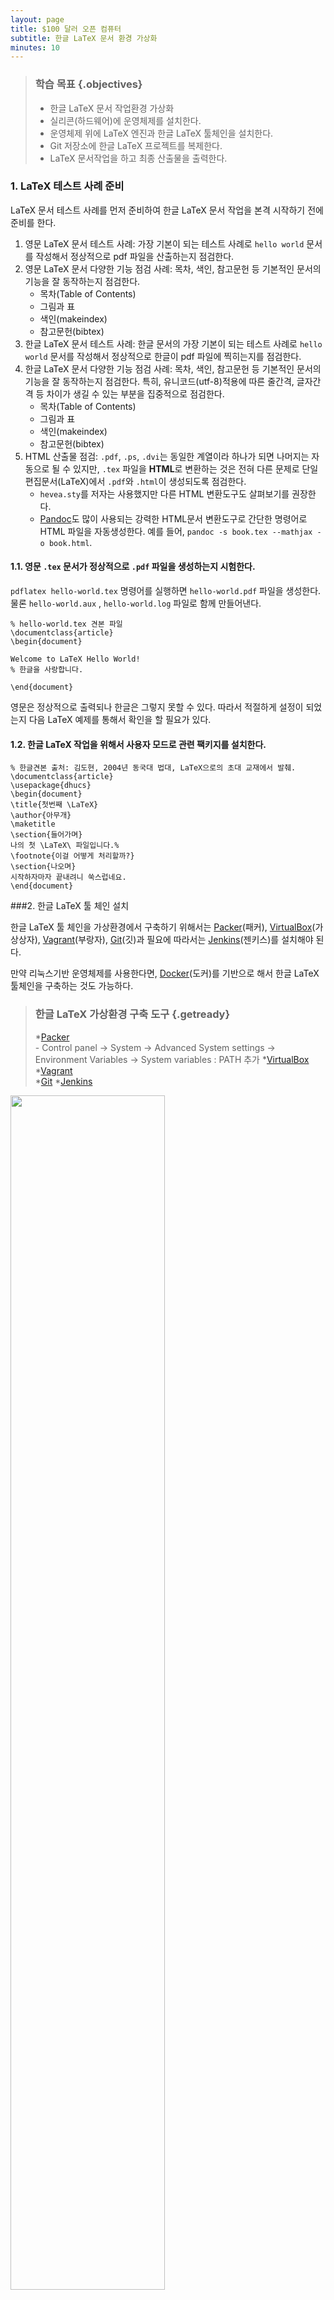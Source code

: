 ```yaml
---
layout: page
title: $100 달러 오픈 컴퓨터
subtitle: 한글 LaTeX 문서 환경 가상화
minutes: 10
---
```


> ### 학습 목표 {.objectives}
>
>  *  한글 LaTeX 문서 작업환경 가상화
>  *  실리콘(하드웨어)에 운영체제를 설치한다.
>  *  운영체제 위에 LaTeX 엔진과 한글 LaTeX 툴체인을 설치한다.
>  *   Git 저장소에 한글 LaTeX 프로젝트를 복제한다.
>  *   LaTeX 문서작업을 하고 최종 산출물을 출력한다.


### 1. LaTeX 테스트 사례 준비

LaTeX 문서 테스트 사례를 먼저 준비하여 한글 LaTeX 문서 작업을 본격 시작하기 전에 준비를 한다.

1. 영문 LaTeX 문서 테스트 사례: 가장 기본이 되는 테스트 사례로 `hello world` 문서를 작성해서 정상적으로 pdf 파일을 산출하는지 점검한다.
1. 영문 LaTeX 문서 다양한 기능 점검 사례: 목차, 색인, 참고문헌 등 기본적인 문서의 기능을 잘 동작하는지 점검한다.
    - 목차(Table of Contents)
    - 그림과 표
    - 색인(makeindex)
    - 참고문헌(bibtex)
1. 한글 LaTeX 문서 테스트 사례: 한글 문서의 가장 기본이 되는 테스트 사례로 `hello world` 문서를 작성해서 정상적으로 한글이 pdf 파일에 찍히는지를 점검한다.
1. 한글 LaTeX 문서 다양한 기능 점검 사례: 목차, 색인, 참고문헌 등 기본적인 문서의 기능을 잘 동작하는지 점검한다. 특히, 유니코드(utf-8)적용에 따른 줄간격, 글자간격 등 차이가 생길 수 있는 부분을 집중적으로 점검한다.
    - 목차(Table of Contents)
    - 그림과 표
    - 색인(makeindex)
    - 참고문헌(bibtex)
1. HTML 산출물 점검: `.pdf`, `.ps`, `.dvi`는 동일한 계열이라 하나가 되면 나머지는 자동으로 될 수 있지만, `.tex` 파일을 **HTML**로 변환하는 것은 전혀 다른 문제로 단일 편집문서(LaTeX)에서 `.pdf`와 `.html`이 생성되도록 점검한다.
    - `hevea.sty`를 저자는 사용했지만 다른 HTML 변환도구도 살펴보기를 권장한다.
    - [Pandoc](http://pandoc.org/)도 많이 사용되는 강력한 HTML문서 변환도구로 간단한 명령어로 HTML 파일을 자동생성한다. 예를 들어, `pandoc -s book.tex --mathjax -o book.html`.
   
   
#### **1.1. 영문 `.tex` 문서가 정상적으로 `.pdf` 파일을 생성하는지 시험한다.**

`pdflatex hello-world.tex` 명령어를 실행하면 `hello-world.pdf` 파일을 생성한다. 물론 `hello-world.aux` , `hello-world.log` 파일로 함께 만들어낸다.

~~~ {.shell}
% hello-world.tex 견본 파일
\documentclass{article}
\begin{document}

Welcome to LaTeX Hello World!
% 한글을 사랑합니다.

\end{document}
~~~

영문은 정상적으로 출력되나 한글은 그렇지 못할 수 있다. 따라서 적절하게 설정이 되었는지 다음 LaTeX 예제를 통해서 확인을 할 필요가 있다.

#### **1.2. 한글 LaTeX 작업을 위해서 사용자 모드로 관련 팩키지를 설치한다.**

~~~ {.shell}
% 한글견본 출처: 김도현, 2004년 동국대 법대, LaTeX으로의 초대 교재에서 발췌.
\documentclass{article}
\usepackage{dhucs}
\begin{document}
\title{첫번째 \LaTeX}
\author{아무개}
\maketitle
\section{들어가며}
나의 첫 \LaTeX\ 파일입니다.%
\footnote{이걸 어떻게 처리할까?}
\section{나오며}
시작하자마자 끝내려니 쑥스럽네요.
\end{document}
~~~

###2. 한글 LaTeX 툴 체인 설치

한글 LaTeX 툴 체인을 가상환경에서 구축하기 위해서는 [Packer](https://www.packer.io/downloads.html)(패커), [VirtualBox](https://www.virtualbox.org/wiki/Downloads)(가상상자),  [Vagrant](https://www.vagrantup.com/downloads.html)(부랑자), [Git](https://git-for-windows.github.io/)(깃)과 필요에 따라서는 [Jenkins](https://jenkins-ci.org/)(젠키스)를 설치해야 된다.

만약 리눅스기반 운영체제를 사용한다면, [Docker](https://www.docker.com/)(도커)를 기반으로 해서 한글 LaTeX  툴체인을 구축하는 것도 가능하다.

> ### 한글 LaTeX 가상환경 구축 도구 {.getready}
>
>*[Packer](https://www.packer.io/downloads.html)  
>     - Control panel -> System -> Advanced System settings -> Environment Variables -> System variables : PATH  추가 
>*[VirtualBox](https://www.virtualbox.org/wiki/Downloads)  
>*[Vagrant](https://www.vagrantup.com/downloads.html)  
>*[Git](https://git-for-windows.github.io/)
>*[Jenkins](https://jenkins-ci.org/)

<img src="fig/latex-vagrant-git.png" width="70%" />

#### 2.2. 부랑자(Vagrant) 환경 설정

기본적으로 부랑자(Vagrant)는 가상상자(VirtualBox)를 가정하고 시작된다. 따라서 가상상자와 함께 부랑자를 함께 먼저 본인이 사용할 컴퓨터 운영체제에 맞춰 설치한다.

~~~ {.shell}
$ vagrant init
$ ls
Vagrantfile
$ vagrant up
$ vagrant ssh
~~~

1. `vagrant init`  명령어는 boilerplate 혹은 skeleton  으로 불리는 `Vagrantfile`을 생성한다.
1. `nano Vagrantfile` 파일에 한글 LaTeX 설치 쉘스크립트를 복사하여 붙여넣는다.
1. `vagrant up` 명령어를 실행하면 기본 운영체제 `최신 우분투 64비트`와 함께 `LaTeX`(TexLive) 엔진과 함께 한글 설정, 그리고 HTML 생성을 위한 `hevea`도 함께 설치한다. 만약 운영체제나 기타 다른 부분에서 사용자정의가 필요한 부분은 자유로이 편집해서 **한글 LaTeX 작업용 가상 컴퓨터**를 설치하면된다.
1. `vagrant ssh` 명령어를 통해서 한글  LaTeX이 설치된 가상컴퓨터에 접속한다.
1. `git clone https://github.com/statkclee/ThinkStats2.git` 명령어를 입력하면 작업 프로젝트 파일을 가상컴퓨터 내부로 가져온다.
1. `cd ThinkStats2\book & make all` 명령어를 실행하면 `.tex` 파일을 컴파일 해서 `.pdf` 파일을 자동 생성한다.

#### 2.2. 한글 LaTeX 가상 컴퓨터 설치 설명

##### 2.2.1. texlive 전체 엔진 설치

LaTeX 전체 엔진 및 전체 팩키지를 설치한다. `sudo apt-get -y install texlive-full`, 
`sudo apt-get -y install  texlive-xetex, texlive-luatex, texlive-lang-cjk` 명령어를 통해서 한글을 처리하도록 관련 팩키지를 설치한다.

~~~ {.shell}
$ sudo apt-get -y install texlive-full
$ sudo apt-get -y install  texlive-xetex, texlive-luatex, texlive-lang-cjk
$ sudo apt-get install xzdec
$ tlmgr --usermode init-usertree
$ tlmgr repository add http://ftp.ktug.org/KTUG/texlive/tlnet ktug
$ sudo tlmgr pinning add ktug "*"
~~~
[KTUG 위키 설치하기Linux/usermode](http://wiki.ktug.org/wiki/wiki.php/설치하기Linux/usermode)

##### 2.2.2. 통계적 사고(Think Stats2) 의존성 설치

~~~ {.shell}
sudo apt-get -y install hevea
sudo apt-get -y install evince
~~~

#### 2.3. 한글 LaTeX 출판을 위한 `Vagrantfile` 

아무것도 설치되지 않은 깨끗한 리눅스 새로운 가상 컴퓨터에 LaTeX 관련 팩키지를 설치하고 테스트하면서 마지막으로 살아남은 쉘명령어를 쉘스크립트 형태로 정리하고 이를  `Vagrantfile` 파일에 복사해서 적어 넣고 향후 반복해서 재사용한다. 이를 Git 같은 버젼제어시스템에 넣고 관리를 하게되면 특히 효과를 극대화할 수 있다.

~~~ {.output}
$install_mss = <<INSTALL
sudo apt-get update
#install git
sudo apt-get -y install git

#install C dependencies
sudo apt-get -y install libacl1-dev libgnutls-dev gcc make
#install packaging dependencies
sudo apt-get -i install build-essential fakeroot lintian devscripts debhelper ubuntu-dev-tools cowbuilder
#install LaTeX Full version
sudo apt-get -y install texlive-full
#install Korean LaTeX Dependencies
# sudo apt-get -y install collection-kotex
# sudo apt-get -y install  texlive-xetex, texlive-luatex, texlive-lang-cjk
# 
sudo tlmgr update --all --self
tlmgr --usermode init-usertree
# tlmgr repository add http://ftp.ktug.org/KTUG/texlive/tlnet ktug
tlmgr repository add http://ftp.ktug.or.kr/KTUG/texlive/2014 ktug
sudo tlmgr install collection-kotex
sudo apt-get -y install xzdec
sudo tlmgr pinning add ktug "*"
# Think Stat2 Dependencies - translated from LaTeX to hevea
sudo apt-get -y install hevea
sudo apt-get -y install evince
INSTALL

Vagrant.configure(2) do |config|
  config.vm.box = "ubuntu/trusty32"
  config.vm.provision "shell", inline: $install_mss
end
~~~


### 3. 실리콘(하드웨어) 위에 운영체제 설치 - 우분투 Packer 설치 [^1]

`packer`를 다운로드한 후에 압축을 풀고 경로를 지정해 주어 어디에서든지 `packer` 명령어를 사용할 수 있는 것이 핵심이다.

1. 임의 명칭 디렉토리 생성한다. `packer`도 좋다.
1. `packer` 디렉토리로 이동한다.
1. `wget` 명령어로 

~~~ {.shell}
$ mkdir packer
$ cd packer
$ wget https://releases.hashicorp.com/packer/0.8.6/packer_0.8.6_linux_amd64.zip
$ sudo unzip packer_0.8.6_linux_amd64.zip
$ nano ~/.bashrc
$ export PATH=$PATH:~/packer/
$ reboot # 혹은 source ~/.bashrc
~~~

#### 3.1. Packer를 사용한 VirtualBox 구축

실리콘 위에 바로 Packer 를 사용해서 가상 컴퓨터를 생성하고 그 위에 한글 LaTeX 및 Git을 사용해서 응용프로그램을 개발하고 Jenkins를 사용해서 이를 바로 배포할 수 있다.

1. `packer build -only=virtualbox-iso application-server.json` 실행 
1. `cd virtualbox` 실행
1. `vagrant box add ubuntu-14.04.2-server-amd64-appserver_virtualbox.box --name devops-appserver` 실행
1. `vagrant up` 실행
1. `vagrant ssh` 명령어로 VirtualBox 접속

[참고자료:Udacity Intro to DevOps교육과정](https://www.udacity.com/wiki/ud611)

[^1]: [우분투 Packer 설치](https://www.digitalocean.com/community/tutorials/how-to-install-and-get-started-with-packer-on-an-ubuntu-12-04-vps)
